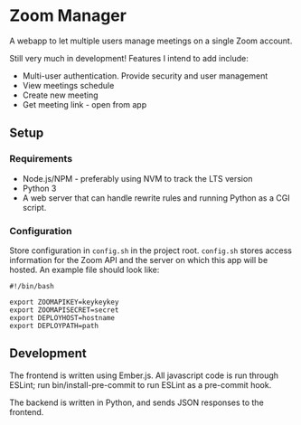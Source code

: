 # Zoom Manager

A webapp to let multiple users manage meetings on a single Zoom account.

Still very much in development! Features I intend to add include:
* Multi-user authentication. Provide security and user management
* View meetings schedule
* Create new meeting
* Get meeting link - open from app

## Setup

### Requirements

* Node.js/NPM - preferably using NVM to track the LTS version
* Python 3
* A web server that can handle rewrite rules and running Python as a CGI 
	script.

### Configuration

Store configuration in `config.sh` in the project root. `config.sh` 
stores access information for the Zoom API and the server on which this 
app will be hosted. An example file should look like:

```
#!/bin/bash

export ZOOMAPIKEY=keykeykey
export ZOOMAPISECRET=secret
export DEPLOYHOST=hostname
export DEPLOYPATH=path
```

## Development

The frontend is written using Ember.js. All javascript code is run 
through ESLint; run bin/install-pre-commit to run ESLint as a pre-commit 
hook.

The backend is written in Python, and sends JSON responses to the 
frontend.
